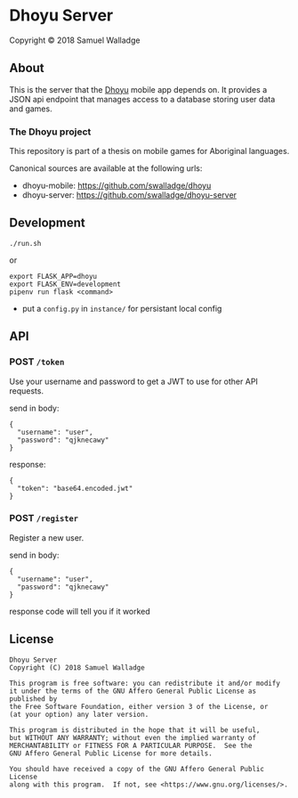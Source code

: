 
# Dhoyu Server

Copyright © 2018 Samuel Walladge


## About

This is the server that the [Dhoyu](https://github.com/swalladge/dhoyu-mobile)
mobile app depends on.  It provides a JSON api endpoint that manages access to a
database storing user data and games.

### The Dhoyu project

This repository is part of a thesis on mobile games for Aboriginal languages.

Canonical sources are available at the following urls:

- dhoyu-mobile: <https://github.com/swalladge/dhoyu>
- dhoyu-server: <https://github.com/swalladge/dhoyu-server>


## Development

`./run.sh`

or 

```
export FLASK_APP=dhoyu
export FLASK_ENV=development
pipenv run flask <command>
```

- put a `config.py` in `instance/` for persistant local config


## API

### POST `/token`

Use your username and password to get a JWT to use for other API requests.


send in body:

```
{
  "username": "user",
  "password": "qjknecawy"
}
```

response:

```
{
  "token": "base64.encoded.jwt"
}
```

### POST `/register`

Register a new user.

send in body:

```
{
  "username": "user",
  "password": "qjknecawy"
}
```

response code will tell you if it worked


## License

    Dhoyu Server
    Copyright (C) 2018 Samuel Walladge

    This program is free software: you can redistribute it and/or modify
    it under the terms of the GNU Affero General Public License as published by
    the Free Software Foundation, either version 3 of the License, or
    (at your option) any later version.

    This program is distributed in the hope that it will be useful,
    but WITHOUT ANY WARRANTY; without even the implied warranty of
    MERCHANTABILITY or FITNESS FOR A PARTICULAR PURPOSE.  See the
    GNU Affero General Public License for more details.

    You should have received a copy of the GNU Affero General Public License
    along with this program.  If not, see <https://www.gnu.org/licenses/>.
